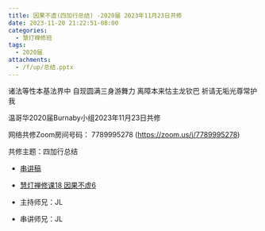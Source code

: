 ```yaml
---
title: 因果不虚(四加行总结) -2020届 2023年11月23日共修
date: 2023-11-20 21:22:51-08:00
categories:
  - 慧灯禅修班
tags:
  - 2020届
attachments:
  - /f/up/总结.pptx
---
```

诸法等性本基法界中 自现圆满三身游舞力
离障本来怙主龙钦巴 祈请无垢光尊常护我

温哥华2020届Burnaby小组2023年11月23日共修

网络共修Zoom房间号码： 7789995278 (<https://zoom.us/j/7789995278>)

共修主题：四加行总结
* [串讲稿](/f/up/总结.pptx)
* [慧灯禅修课18 因果不虚6](https://fohuifayu.com/index.php/huideng-jiangtang/chanxiuke/zen-03/2333-l17075)



* 主持师兄：JL
* 串讲师兄：JL